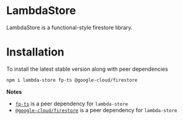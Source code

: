 # LambdaStore

LambdaStore is a functional-style firestore library.

# Installation

To install the latest stable version along with peer dependencies

```sh
npm i lambda-store fp-ts @google-cloud/firestore
```

**Notes**

- [`fp-ts`](https://github.com/gcanti/fp-ts) is a peer dependency for `lambda-store`
- [`@google-cloud/firestore`](https://www.npmjs.com/package/@google-cloud/firestore) is a peer dependency for `lambda-store`
